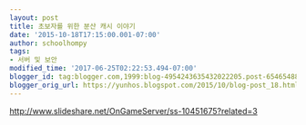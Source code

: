 ```yaml
---
layout: post
title: 초보자를 위한 분산 캐시 이야기
date: '2015-10-18T17:15:00.001-07:00'
author: schoolhompy
tags:
- 서버 및 보안
modified_time: '2017-06-25T02:22:53.494-07:00'
blogger_id: tag:blogger.com,1999:blog-4954243635432022205.post-6546548865161730083
blogger_orig_url: https://yunhos.blogspot.com/2015/10/blog-post_18.html
---
```


http://www.slideshare.net/OnGameServer/ss-10451675?related=3